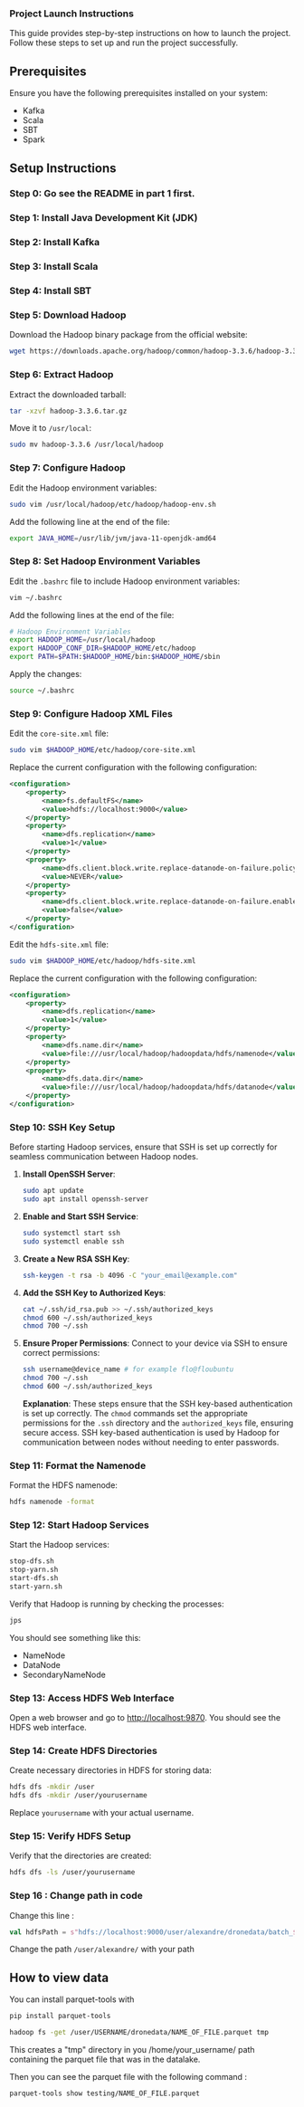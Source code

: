 ### Project Launch Instructions

This guide provides step-by-step instructions on how to launch the project. Follow these steps to set up and run the project successfully.

## Prerequisites

Ensure you have the following prerequisites installed on your system:

- Kafka
- Scala
- SBT
- Spark

## Setup Instructions

### Step 0: Go see the README in part 1 first.

### Step 1: Install Java Development Kit (JDK)

### Step 2: Install Kafka

### Step 3: Install Scala

### Step 4: Install SBT

### Step 5: Download Hadoop

Download the Hadoop binary package from the official website:

```sh
wget https://downloads.apache.org/hadoop/common/hadoop-3.3.6/hadoop-3.3.6.tar.gz
```

### Step 6: Extract Hadoop

Extract the downloaded tarball:

```sh
tar -xzvf hadoop-3.3.6.tar.gz
```

Move it to `/usr/local`:

```sh
sudo mv hadoop-3.3.6 /usr/local/hadoop
```

### Step 7: Configure Hadoop

Edit the Hadoop environment variables:

```sh
sudo vim /usr/local/hadoop/etc/hadoop/hadoop-env.sh
```

Add the following line at the end of the file:

```sh
export JAVA_HOME=/usr/lib/jvm/java-11-openjdk-amd64
```

### Step 8: Set Hadoop Environment Variables

Edit the `.bashrc` file to include Hadoop environment variables:

```sh
vim ~/.bashrc
```

Add the following lines at the end of the file:

```sh
# Hadoop Environment Variables
export HADOOP_HOME=/usr/local/hadoop
export HADOOP_CONF_DIR=$HADOOP_HOME/etc/hadoop
export PATH=$PATH:$HADOOP_HOME/bin:$HADOOP_HOME/sbin
```

Apply the changes:

```sh
source ~/.bashrc
```

### Step 9: Configure Hadoop XML Files

Edit the `core-site.xml` file:

```sh
sudo vim $HADOOP_HOME/etc/hadoop/core-site.xml
```

Replace the current configuration with the following configuration:

```xml
<configuration>
    <property>
        <name>fs.defaultFS</name>
        <value>hdfs://localhost:9000</value>
    </property>
    <property>
        <name>dfs.replication</name>
        <value>1</value>
    </property>
    <property>
        <name>dfs.client.block.write.replace-datanode-on-failure.policy</name>
        <value>NEVER</value>
    </property>
    <property>
        <name>dfs.client.block.write.replace-datanode-on-failure.enable</name>
        <value>false</value>
    </property>
</configuration>
```

Edit the `hdfs-site.xml` file:

```sh
sudo vim $HADOOP_HOME/etc/hadoop/hdfs-site.xml
```

Replace the current configuration with the following configuration:

```xml
<configuration>
    <property>
        <name>dfs.replication</name>
        <value>1</value>
    </property>
    <property>
        <name>dfs.name.dir</name>
        <value>file:///usr/local/hadoop/hadoopdata/hdfs/namenode</value>
    </property>
    <property>
        <name>dfs.data.dir</name>
        <value>file:///usr/local/hadoop/hadoopdata/hdfs/datanode</value>
    </property>
</configuration>
```

### Step 10: SSH Key Setup

Before starting Hadoop services, ensure that SSH is set up correctly for seamless communication between Hadoop nodes.

1. **Install OpenSSH Server**:
    ```sh
    sudo apt update
    sudo apt install openssh-server
    ```

2. **Enable and Start SSH Service**:
    ```sh
    sudo systemctl start ssh
    sudo systemctl enable ssh
    ```

3. **Create a New RSA SSH Key**:
    ```sh
    ssh-keygen -t rsa -b 4096 -C "your_email@example.com"
    ```

4. **Add the SSH Key to Authorized Keys**:
    ```sh
    cat ~/.ssh/id_rsa.pub >> ~/.ssh/authorized_keys
    chmod 600 ~/.ssh/authorized_keys
    chmod 700 ~/.ssh
    ```

5. **Ensure Proper Permissions**:
    Connect to your device via SSH to ensure correct permissions:
    ```sh
    ssh username@device_name # for example flo@floubuntu
    chmod 700 ~/.ssh
    chmod 600 ~/.ssh/authorized_keys
    ```

    **Explanation**: These steps ensure that the SSH key-based authentication is set up correctly. The `chmod` commands set the appropriate permissions for the `.ssh` directory and the `authorized_keys` file, ensuring secure access. SSH key-based authentication is used by Hadoop for communication between nodes without needing to enter passwords.

### Step 11: Format the Namenode

Format the HDFS namenode:

```sh
hdfs namenode -format
```

### Step 12: Start Hadoop Services

Start the Hadoop services:

```sh
stop-dfs.sh
stop-yarn.sh
start-dfs.sh
start-yarn.sh
```

Verify that Hadoop is running by checking the processes:

```sh
jps
```

You should see something like this:

- NameNode
- DataNode
- SecondaryNameNode

### Step 13: Access HDFS Web Interface

Open a web browser and go to [http://localhost:9870](http://localhost:9870). You should see the HDFS web interface.

### Step 14: Create HDFS Directories

Create necessary directories in HDFS for storing data:

```sh
hdfs dfs -mkdir /user
hdfs dfs -mkdir /user/yourusername
```

Replace `yourusername` with your actual username.

### Step 15: Verify HDFS Setup

Verify that the directories are created:

```sh
hdfs dfs -ls /user/yourusername
```

### Step 16 : Change path in code

Change this line :

```scala
val hdfsPath = s"hdfs://localhost:9000/user/alexandre/dronedata/batch_$batchId.parquet"
```

Change the path ```/user/alexandre/``` with your path

## How to view data

You can install parquet-tools with 
```bash
pip install parquet-tools
```

```bash
hadoop fs -get /user/USERNAME/dronedata/NAME_OF_FILE.parquet tmp
```
This creates a "tmp" directory in you /home/your_username/ path containing the parquet file that was in the datalake.

Then you can see the parquet file with the following command :

```bash
parquet-tools show testing/NAME_OF_FILE.parquet
```